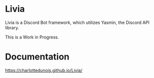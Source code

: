 # Livia
Livia is a Discord Bot framework, which utilizes Yasmin, the Discord API library.

This is a Work in Progress.

# Documentation
https://charlottedunois.github.io/Livia/

